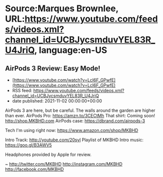 # Source:Marques Brownlee, URL:https://www.youtube.com/feeds/videos.xml?channel_id=UCBJycsmduvYEL83R_U4JriQ, language:en-US

## AirPods 3 Review: Easy Mode!
 - [https://www.youtube.com/watch?v=LcI6F_GPwfE](https://www.youtube.com/watch?v=LcI6F_GPwfE)
 - RSS feed: https://www.youtube.com/feeds/videos.xml?channel_id=UCBJycsmduvYEL83R_U4JriQ
 - date published: 2021-11-02 00:00:00+00:00

AirPods 3 are here, but be careful. The walls around the garden are higher than ever.
AirPods Pro: https://amzn.to/3CECtMh
That shirt: Coming soon! http://shop.MKBHD.com
AirPods case: https://dbrand.com/airpods-3

Tech I'm using right now: https://www.amazon.com/shop/MKBHD

Intro Track: http://youtube.com/20syl
Playlist of MKBHD Intro music: https://goo.gl/B3AWV5

Headphones provided by Apple for review.

~
http://twitter.com/MKBHD
http://instagram.com/MKBHD
http://facebook.com/MKBHD

